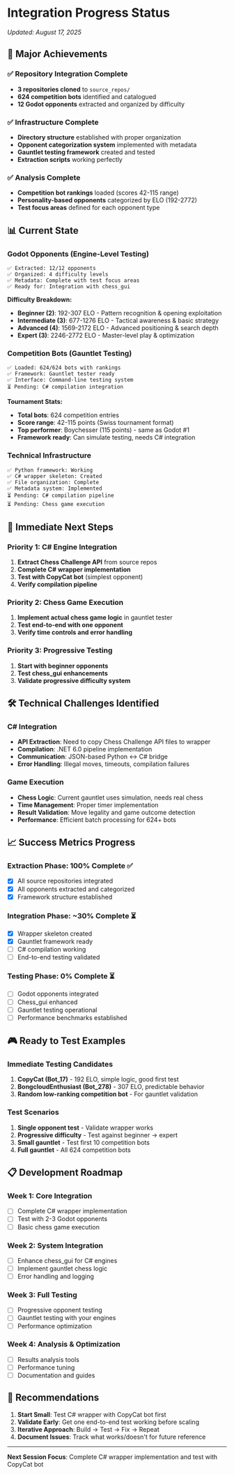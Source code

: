 # Integration Progress Status
*Updated: August 17, 2025*

## 🎉 Major Achievements

### ✅ Repository Integration Complete
- **3 repositories cloned** to `source_repos/`
- **624 competition bots** identified and catalogued
- **12 Godot opponents** extracted and organized by difficulty

### ✅ Infrastructure Complete
- **Directory structure** established with proper organization
- **Opponent categorization system** implemented with metadata
- **Gauntlet testing framework** created and tested
- **Extraction scripts** working perfectly

### ✅ Analysis Complete
- **Competition bot rankings** loaded (scores 42-115 range)
- **Personality-based opponents** categorized by ELO (192-2772)
- **Test focus areas** defined for each opponent type

## 📊 Current State

### Godot Opponents (Engine-Level Testing)
```
✅ Extracted: 12/12 opponents
✅ Organized: 4 difficulty levels
✅ Metadata: Complete with test focus areas
✅ Ready for: Integration with chess_gui
```

**Difficulty Breakdown:**
- **Beginner (2)**: 192-307 ELO - Pattern recognition & opening exploitation
- **Intermediate (3)**: 677-1276 ELO - Tactical awareness & basic strategy  
- **Advanced (4)**: 1569-2172 ELO - Advanced positioning & search depth
- **Expert (3)**: 2246-2772 ELO - Master-level play & optimization

### Competition Bots (Gauntlet Testing)
```
✅ Loaded: 624/624 bots with rankings
✅ Framework: Gauntlet tester ready
✅ Interface: Command-line testing system
⏳ Pending: C# compilation integration
```

**Tournament Stats:**
- **Total bots**: 624 competition entries
- **Score range**: 42-115 points (Swiss tournament format)
- **Top performer**: Boychesser (115 points) - same as Godot #1
- **Framework ready**: Can simulate testing, needs C# integration

### Technical Infrastructure
```
✅ Python framework: Working
✅ C# wrapper skeleton: Created  
✅ File organization: Complete
✅ Metadata system: Implemented
⏳ Pending: C# compilation pipeline
⏳ Pending: Chess game execution
```

## 🎯 Immediate Next Steps

### Priority 1: C# Engine Integration
1. **Extract Chess Challenge API** from source repos
2. **Complete C# wrapper implementation** 
3. **Test with CopyCat bot** (simplest opponent)
4. **Verify compilation pipeline**

### Priority 2: Chess Game Execution
1. **Implement actual chess game logic** in gauntlet tester
2. **Test end-to-end with one opponent**
3. **Verify time controls and error handling**

### Priority 3: Progressive Testing
1. **Start with beginner opponents** 
2. **Test chess_gui enhancements**
3. **Validate progressive difficulty system**

## 🛠️ Technical Challenges Identified

### C# Integration
- **API Extraction**: Need to copy Chess Challenge API files to wrapper
- **Compilation**: .NET 6.0 pipeline implementation
- **Communication**: JSON-based Python ↔ C# bridge
- **Error Handling**: Illegal moves, timeouts, compilation failures

### Game Execution  
- **Chess Logic**: Current gauntlet uses simulation, needs real chess
- **Time Management**: Proper timer implementation
- **Result Validation**: Move legality and game outcome detection
- **Performance**: Efficient batch processing for 624+ bots

## 📈 Success Metrics Progress

### Extraction Phase: 100% Complete ✅
- [x] All source repositories integrated
- [x] All opponents extracted and categorized
- [x] Framework structure established

### Integration Phase: ~30% Complete ⏳
- [x] Wrapper skeleton created
- [x] Gauntlet framework ready
- [ ] C# compilation working
- [ ] End-to-end testing validated

### Testing Phase: 0% Complete ⏳
- [ ] Godot opponents integrated
- [ ] Chess_gui enhanced
- [ ] Gauntlet testing operational
- [ ] Performance benchmarks established

## 🎮 Ready to Test Examples

### Immediate Testing Candidates
1. **CopyCat (Bot_17)** - 192 ELO, simple logic, good first test
2. **BongcloudEnthusiast (Bot_278)** - 307 ELO, predictable behavior
3. **Random low-ranking competition bot** - For gauntlet validation

### Test Scenarios
1. **Single opponent test** - Validate wrapper works
2. **Progressive difficulty** - Test against beginner → expert
3. **Small gauntlet** - Test first 10 competition bots
4. **Full gauntlet** - All 624 competition bots

## 📋 Development Roadmap

### Week 1: Core Integration
- [ ] Complete C# wrapper implementation
- [ ] Test with 2-3 Godot opponents
- [ ] Basic chess game execution

### Week 2: System Integration  
- [ ] Enhance chess_gui for C# engines
- [ ] Implement gauntlet chess logic
- [ ] Error handling and logging

### Week 3: Full Testing
- [ ] Progressive opponent testing
- [ ] Gauntlet testing with your engines
- [ ] Performance optimization

### Week 4: Analysis & Optimization
- [ ] Results analysis tools
- [ ] Performance tuning
- [ ] Documentation and guides

## 🚀 Recommendations

1. **Start Small**: Test C# wrapper with CopyCat bot first
2. **Validate Early**: Get one end-to-end test working before scaling
3. **Iterative Approach**: Build → Test → Fix → Repeat
4. **Document Issues**: Track what works/doesn't for future reference

---

**Next Session Focus**: Complete C# wrapper implementation and test with CopyCat bot
